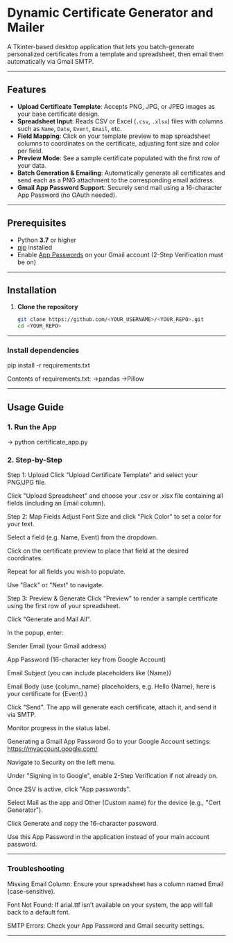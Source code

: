 # Dynamic Certificate Generator and Mailer

A Tkinter-based desktop application that lets you batch-generate personalized certificates from a template and spreadsheet, then email them automatically via Gmail SMTP.

---

## Features

- **Upload Certificate Template**: Accepts PNG, JPG, or JPEG images as your base certificate design.
- **Spreadsheet Input**: Reads CSV or Excel (`.csv`, `.xlsx`) files with columns such as `Name`, `Date`, `Event`, `Email`, etc.
- **Field Mapping**: Click on your template preview to map spreadsheet columns to coordinates on the certificate, adjusting font size and color per field.
- **Preview Mode**: See a sample certificate populated with the first row of your data.
- **Batch Generation & Emailing**: Automatically generate all certificates and send each as a PNG attachment to the corresponding email address.
- **Gmail App Password Support**: Securely send mail using a 16-character App Password (no OAuth needed).

---

## Prerequisites

- Python **3.7** or higher
- [pip](https://pip.pypa.io/) installed
- Enable [App Passwords](https://support.google.com/accounts/answer/185833) on your Gmail account (2-Step Verification must be on)

---

## Installation

1. **Clone the repository**
   ```bash
   git clone https://github.com/<YOUR_USERNAME>/<YOUR_REPO>.git
   cd <YOUR_REPO>
---

### Install dependencies

pip install -r requirements.txt

Contents of requirements.txt:
->pandas
->Pillow

---
## Usage Guide
### 1. Run the App
 -> python certificate_app.py

### 2. Step-by-Step
Step 1: Upload
Click "Upload Certificate Template" and select your PNG/JPG file.

Click "Upload Spreadsheet" and choose your .csv or .xlsx file containing all fields (including an Email column).

Step 2: Map Fields
Adjust Font Size and click "Pick Color" to set a color for your text.

Select a field (e.g. Name, Event) from the dropdown.

Click on the certificate preview to place that field at the desired coordinates.

Repeat for all fields you wish to populate.

Use "Back" or "Next" to navigate.

Step 3: Preview & Generate
Click "Preview" to render a sample certificate using the first row of your spreadsheet.

Click "Generate and Mail All".

In the popup, enter:

Sender Email (your Gmail address)

App Password (16-character key from Google Account)

Email Subject (you can include placeholders like {Name})

Email Body (use {column_name} placeholders, e.g. Hello {Name}, here is your certificate for {Event}.)

Click "Send". The app will generate each certificate, attach it, and send it via SMTP.

Monitor progress in the status label.

Generating a Gmail App Password
Go to your Google Account settings: https://myaccount.google.com/

Navigate to Security on the left menu.

Under "Signing in to Google", enable 2-Step Verification if not already on.

Once 2SV is active, click "App passwords".

Select Mail as the app and Other (Custom name) for the device (e.g., "Cert Generator").

Click Generate and copy the 16-character password.

Use this App Password in the application instead of your main account password.

---

### Troubleshooting
Missing Email Column: Ensure your spreadsheet has a column named Email (case-sensitive).

Font Not Found: If arial.ttf isn’t available on your system, the app will fall back to a default font.

SMTP Errors: Check your App Password and Gmail security settings.

---
